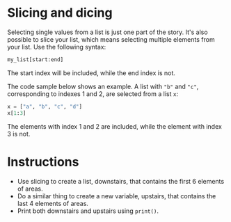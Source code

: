 # Slicing and dicing
Selecting single values from a list is just one part of the story. It's also possible to slice your list, which means selecting multiple elements from your list. Use the following syntax:

```python
my_list[start:end]
```

The start index will be included, while the end index is not.

The code sample below shows an example. A list with `"b"` and `"c"`, corresponding to indexes 1 and 2, are selected from a list `x`:

```python
x = ["a", "b", "c", "d"]
x[1:3]

```

The elements with index 1 and 2 are included, while the element with index 3 is not.

# Instructions
- Use slicing to create a list, downstairs, that contains the first 6 elements of areas.
- Do a similar thing to create a new variable, upstairs, that contains the last 4 elements of areas.
- Print both downstairs and upstairs using `print()`.

